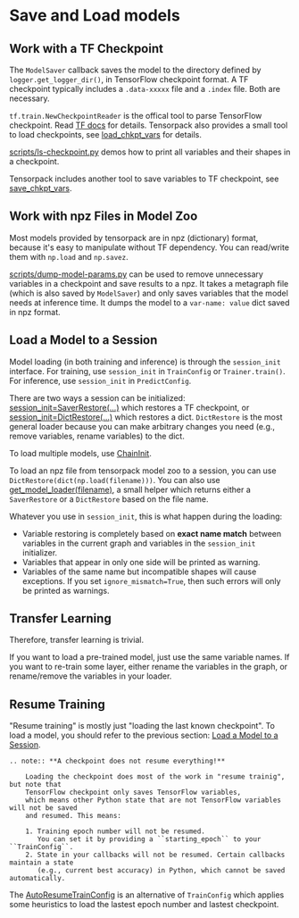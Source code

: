 
# Save and Load models

## Work with a TF Checkpoint

The `ModelSaver` callback saves the model to the directory defined by `logger.get_logger_dir()`,
in TensorFlow checkpoint format.
A TF checkpoint typically includes a `.data-xxxxx` file and a `.index` file.
Both are necessary.

`tf.train.NewCheckpointReader` is the offical tool to parse TensorFlow checkpoint.
Read [TF docs](https://www.tensorflow.org/api_docs/python/tf/train/NewCheckpointReader) for details.
Tensorpack also provides a small tool to load checkpoints, see
[load_chkpt_vars](../modules/tfutils.html#tensorpack.tfutils.varmanip.load_chkpt_vars)
for details.

[scripts/ls-checkpoint.py](../scripts/ls-checkpoint.py)
demos how to print all variables and their shapes in a checkpoint.

Tensorpack includes another tool to save variables to TF checkpoint, see
[save_chkpt_vars](../modules/tfutils.html#tensorpack.tfutils.varmanip.save_chkpt_vars).

## Work with npz Files in Model Zoo

Most models provided by tensorpack are in npz (dictionary) format,
because it's easy to manipulate without TF dependency.
You can read/write them with `np.load` and `np.savez`.

[scripts/dump-model-params.py](../scripts/dump-model-params.py) can be used to remove unnecessary variables in a checkpoint
and save results to a npz.
It takes a metagraph file (which is also saved by `ModelSaver`) and only saves variables that the model needs at inference time.
It dumps the model to a `var-name: value` dict saved in npz format.

## Load a Model to a Session

Model loading (in both training and inference) is through the `session_init` interface.
For training, use `session_init` in `TrainConfig` or `Trainer.train()`.
For inference, use `session_init` in `PredictConfig`.

There are two ways a session can be initialized:
[session_init=SaverRestore(...)](../modules/tfutils.html#tensorpack.tfutils.sessinit.SaverRestore)
which restores a TF checkpoint,
or [session_init=DictRestore(...)](../modules/tfutils.html#tensorpack.tfutils.sessinit.DictRestore) which restores a dict.
`DictRestore` is the most general loader because you can make arbitrary changes
you need (e.g., remove variables, rename variables) to the dict.

To load multiple models, use [ChainInit](../modules/tfutils.html#tensorpack.tfutils.sessinit.ChainInit).

To load an npz file from tensorpack model zoo to a session, you can use `DictRestore(dict(np.load(filename)))`.
You can also use
[get_model_loader(filename)](../modules/tfutils.html#tensorpack.tfutils.sessinit.get_model_loader),
a small helper which returns either a `SaverRestore` or a `DictRestore` based on the file name.

Whatever you use in `session_init`, this is what happen during the loading:

* Variable restoring is completely based on __exact name match__ between
	variables in the current graph and variables in the `session_init` initializer.
* Variables that appear in only one side will be printed as warning.
* Variables of the same name but incompatible shapes will cause exceptions.
  If you set `ignore_mismatch=True`, then such errors will only be printed as warnings.

## Transfer Learning

Therefore, transfer learning is trivial.

If you want to load a pre-trained model, just use the same variable names.
If you want to re-train some layer, either rename the variables in the
graph, or rename/remove the variables in your loader.


## Resume Training

"Resume training" is mostly just "loading the last known checkpoint".
To load a model, you should refer to the previous section: [Load a Model to a Session](#load-a-model-to-a-session).

```eval_rst
.. note:: **A checkpoint does not resume everything!**

    Loading the checkpoint does most of the work in "resume trainig", but note that
    TensorFlow checkpoint only saves TensorFlow variables,
    which means other Python state that are not TensorFlow variables will not be saved
    and resumed. This means:

    1. Training epoch number will not be resumed.
       You can set it by providing a ``starting_epoch`` to your ``TrainConfig``.
    2. State in your callbacks will not be resumed. Certain callbacks maintain a state
       (e.g., current best accuracy) in Python, which cannot be saved automatically.
```

The [AutoResumeTrainConfig](../modules/train.html#tensorpack.train.AutoResumeTrainConfig)
is an alternative of `TrainConfig` which applies some heuristics to load the lastest epoch number and lastest checkpoint.
